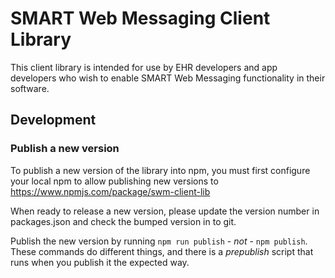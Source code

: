 # SMART Web Messaging Client Library

This client library is intended for use by EHR developers and app developers
who wish to enable SMART Web Messaging functionality in their software.

## Development

### Publish a new version

To publish a new version of the library into npm, you must first configure
your local npm to allow publishing new versions to https://www.npmjs.com/package/swm-client-lib

When ready to release a new version, please update the version number in
packages.json and check the bumped version in to git.

Publish the new version by running `npm run publish` - *not* - `npm publish`.
These commands do different things, and there is a *prepublish* script that
runs when you publish it the expected way.
